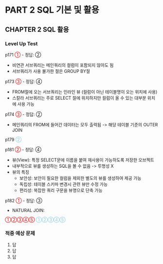 # PART 2 SQL 기본 및 활용

## CHAPTER 2 SQL 활용

### Level Up Test

p171 <span style='color:red'>①</span> - 정답: ②

- 비연관 서브쿼리는 메인쿼리의 컬럼이 포함되지 않아도 됨
- 서브쿼리가 사용 불가한 절은 GROUP BY절

p173 <span style='color:red'>③</span> - 정답: ④

- FROM절에 오는 서브쿼리는 인라인 뷰 (컬럼이 아닌 테이블명이 오는 위치에 사용)
- 스칼라 서브쿼리는 주로 SELECT 절에 위치하지만 컬럼이 올 수 있는 대부분 위치에 사용 가능

p174 <span style='color:red'>③</span> - 정답: ②

- 메인쿼리의 FROM에 들어간 데이터는 모두 출력됨 -> 해당 테이블 기준의 OUTER JOIN

p179 <span style='color:skyblue'>②</span>

p181 <span style='color:red'>②</span> - 정답: ④

- 뷰(View): 특정 SELECT문에 이름을 붙여 재사용이 가능하도록 저장한 오브젝트
- 내부적으로 뷰를 생성하는 SQL을 볼 수 없음 -> 투명성 X
- 뷰의 특징
  - 보안성: 보안이 필요한 컬럼을 제외한 별도의 뷰를 생성하여 제공 가능
  - 독립성: 테이블 스키마 변경시 관련 뷰만 수정 가능
  - 편리성: 복잡한 쿼리 구문을 뷰명으로 단축 가능

p182 <span style='color:red'>①</span> - 정답: ③

- NATURAL JOIN: 

<span style='color:red'>①②③④⑤</span>
<span style='color:skyblue'>①②③④⑤</span>

### 적중 예상 문제

1. 답
2. 답
3. 답